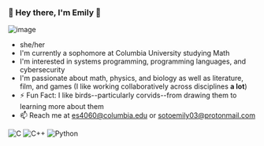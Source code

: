 ### 🦉 Hey there, I'm Emily 🦉
![image](https://user-images.githubusercontent.com/52178869/216449445-a4058d49-75b7-4e03-afcf-ced5c5a3ba26.png)

<!--
**esot0/esot0** is a ✨ _special_ ✨ repository because its `README.md` (this file) appears on your GitHub profile.

Here are some ideas to get you started:

- 🔭 I’m currently working on ...
- 🌱 I’m currently learning ...
- 👯 I’m looking to collaborate on ...
- 🤔 I’m looking for help with ...
- 💬 Ask me about ...
- 📫 How to reach me: ...
- 😄 Pronouns: ...
- ⚡ Fun fact: ...
-->
- she/her
- I'm currently a sophomore at Columbia University studying Math
- I'm interested in systems programming, programming languages, and cybersecurity
- I'm passionate about math, physics, and biology as well as literature, film, and games (I like working collaboratively across disciplines **a lot**)
- ⚡ Fun Fact: I like birds--particularly corvids--from drawing them to learning more about them
- 📫 Reach me at es4060@columbia.edu or sotoemily03@protonmail.com

![C](https://img.shields.io/badge/c-%2300599C.svg?style=for-the-badge&logo=c&logoColor=white) ![C++](https://img.shields.io/badge/c++-%2300599C.svg?style=for-the-badge&logo=c%2B%2B&logoColor=white) ![Python](https://img.shields.io/badge/python-3670A0?style=for-the-badge&logo=python&logoColor=ffdd54)
